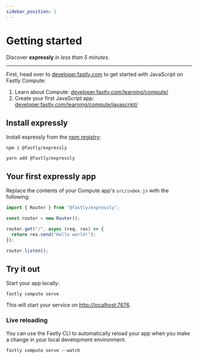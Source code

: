 ```yaml
---
sidebar_position: 1
---
```


# Getting started

Discover **expressly** _in less than 5 minutes_.

---

First, head over to [developer.fastly.com](https://developer.fastly.com) to get started with JavaScript on Fastly Compute:

1. Learn about Compute: [developer.fastly.com/learning/compute/](https://developer.fastly.com/learning/compute/)
2. Create your first JavaScript app: [developer.fastly.com/learning/compute/javascript/](https://developer.fastly.com/learning/compute/javascript/)

## Install expressly

Install expressly from the [npm registry](https://www.npmjs.com/package/@fastly/expressly):

```shell
npm i @fastly/expressly
```

```shell
yarn add @fastly/expressly
```

## Your first expressly app

Replace the contents of your Compute app's `src/index.js` with the following:

```javascript
import { Router } from "@fastly/expressly";

const router = new Router();

router.get("/", async (req, res) => {
  return res.send("Hello world!");
});

router.listen();
```

## Try it out

Start your app locally:

```shell
fastly compute serve
```

This will start your service on [http://localhost:7676](http://localhost:7676).

### Live reloading

You can use the Fastly CLI to automatically reload your app when you make a change in your local development environment.

```shell
fastly compute serve --watch
```
